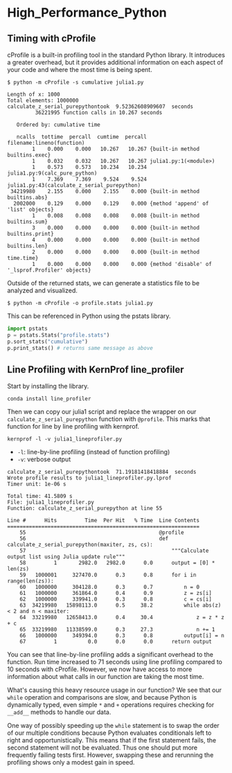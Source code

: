 # High_Performance_Python

## Timing with cProfile

cProfile is a built-in profiling tool in the standard Python library. It introduces a greater overhead, but
it provides additional information on each aspect of your code and where the most time is being spent. 

```commandline
$ python -m cProfile -s cumulative julia1.py
```
```
Length of x: 1000
Total elements: 1000000
calculate_z_serial_purepythontook  9.52362608909607  seconds
         36221995 function calls in 10.267 seconds

   Ordered by: cumulative time

   ncalls  tottime  percall  cumtime  percall filename:lineno(function)
        1    0.000    0.000   10.267   10.267 {built-in method builtins.exec}
        1    0.032    0.032   10.267   10.267 julia1.py:1(<module>)
        1    0.573    0.573   10.234   10.234 julia1.py:9(calc_pure_python)
        1    7.369    7.369    9.524    9.524 julia1.py:43(calculate_z_serial_purepython)
 34219980    2.155    0.000    2.155    0.000 {built-in method builtins.abs}
  2002000    0.129    0.000    0.129    0.000 {method 'append' of 'list' objects}
        1    0.008    0.008    0.008    0.008 {built-in method builtins.sum}
        3    0.000    0.000    0.000    0.000 {built-in method builtins.print}
        4    0.000    0.000    0.000    0.000 {built-in method builtins.len}
        2    0.000    0.000    0.000    0.000 {built-in method time.time}
        1    0.000    0.000    0.000    0.000 {method 'disable' of '_lsprof.Profiler' objects}
```

Outside of the returned stats, we can generate a statistics file to be analyzed and visualized.

```commandline
$ python -m cProfile -o profile.stats julia1.py
```

This can be referenced in Python using the pstats library. 

```python
import pstats
p = pstats.Stats("profile.stats")
p.sort_stats("cumulative")
p.print_stats() # returns same message as above
```

## Line Profiling with KernProf line_profiler

Start by installing the library.
```commandline
conda install line_profiler
```

Then we can copy our julia1 script and replace the wrapper on our `calculate_z_serial_purepython`
function with `@profile`. This marks that function for line by line profiling with kernprof.

```commandline
kernprof -l -v julia1_lineprofiler.py
```

* `-l`: line-by-line profiling (instead of function profiling)
* `-v`: verbose output

```commandline
calculate_z_serial_purepythontook  71.19181418418884  seconds
Wrote profile results to julia1_lineprofiler.py.lprof
Timer unit: 1e-06 s

Total time: 41.5809 s
File: julia1_lineprofiler.py
Function: calculate_z_serial_purepython at line 55

Line #      Hits         Time  Per Hit   % Time  Line Contents
==============================================================
    55                                           @profile
    56                                           def calculate_z_serial_purepython(maxiter, zs, cs):
    57                                               """Calculate output list using Julia update rule"""
    58         1       2982.0   2982.0      0.0      output = [0] * len(zs)
    59   1000001     327470.0      0.3      0.8      for i in range(len(zs)):
    60   1000000     304128.0      0.3      0.7          n = 0
    61   1000000     361864.0      0.4      0.9          z = zs[i]
    62   1000000     339941.0      0.3      0.8          c = cs[i]
    63  34219980   15898113.0      0.5     38.2          while abs(z) < 2 and n < maxiter:
    64  33219980   12658413.0      0.4     30.4              z = z * z + c
    65  33219980   11338599.0      0.3     27.3              n += 1
    66   1000000     349394.0      0.3      0.8          output[i] = n
    67         1          0.0      0.0      0.0      return output
```
You can see that line-by-line profiling adds a significant overhead to the function. Run time increased to 
71 seconds using line profiling compared to 10 seconds with cProfile. However, we now have access to more 
information about what calls in our function are taking the most time.

What's causing this heavy resource usage in our function? We see that our `while` operation and comparisons
are slow, and because Python is dynamically typed, even simple `*` and `+` operations requires checking for
`__add__` methods to handle our data. 

One way of possibly speeding up the `while` statement is to swap the order of our multiple conditions because
Python evaluates conditionals left to right and opportunistically. This means that if the first statement 
fails, the second statement will not be evaluated. Thus one should put more frequently failing tests first. 
However, swapping these and rerunning the profiling shows only a modest gain in speed. 
